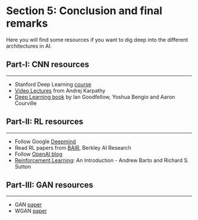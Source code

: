# Section 5: Conclusion and final remarks

Here you will find some resources if you want to dig deep into the different architectures in AI.

## **Part-I: CNN resources**
---

* Stanford Deep Learning [course](http://cs231n.stanford.edu/syllabus.html)
* [Video Lectures](https://www.youtube.com/watch?v=NfnWJUyUJYU&list=PLkt2uSq6rBVctENoVBg1TpCC7OQi31AlC) from Andrej Karpathy
* [Deep Learning book](http://www.deeplearningbook.org/) by Ian Goodfellow, Yoshua Bengio and Aaron Courville

## **Part-II: RL resources**
---

* Follow Google [Deepmind](https://deepmind.com/)
* Read RL papers from [BAIR](https://bair.berkeley.edu/blog/archive/), Berkley AI Research
* Follow [OpenAI blog](https://openai.com/blog/)
* [Reinforcement Learning](https://web.stanford.edu/class/psych209/Readings/SuttonBartoIPRLBook2ndEd.pdf): An Introduction - Andrew Barto and Richard S. Sutton

## **Part-III: GAN resources**
---

* GAN [paper](https://arxiv.org/abs/1406.2661)
* WGAN [paper](https://arxiv.org/abs/1701.07875)
